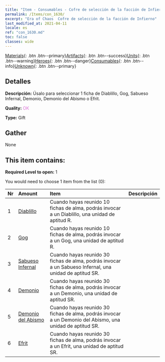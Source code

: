 ```yaml
---
title: "Item - Consumables - Cofre de selección de la facción de Infierno"
permalink: /Items/con_1630/
excerpt: "Era of Chaos  Cofre de selección de la facción de Infierno"
last_modified_at: 2021-04-11
locale: es
ref: "con_1630.md"
toc: false
classes: wide
---
```

 [Materials](/es/Items/){: .btn .btn--primary}[Artifacts](/es/Items/Artifacts/){: .btn .btn--success}[Units](/es/Items/Units/){: .btn .btn--warning}[Heroes](/es/Items/Heroes/){: .btn .btn--danger}[Consumables](/es/Items/Consumables/){: .btn .btn--info}[Unknown](/es/Items/Unknown/){: .btn .btn--primary}

## Detalles
 **Descripción:** Úsalo para seleccionar 1 ficha de Diablillo, Gog, Sabueso Infernal, Demonio, Demonio del Abismo o Efrit.

 **Quality:** <span style="color: #DA70D6">OK</span>

 **Type:** Gift

## Gather

  None

## This item contains:

 **Required Level to open:** 1

 You would need to choose 1 item from the list (0):

  | Nr | Amount |     Item    | Descripción |
  |:---|:-------|:------------|:-----------:|
  | 1 | [Diablillo](/es/Items/unt_226/) | Cuando hayas reunido 10 fichas de alma, podrás invocar a un Diablillo, una unidad de aptitud R. | 
  | 2 | [Gog](/es/Items/unt_227/) | Cuando hayas reunido 10 fichas de alma, podrás invocar a un Gog, una unidad de aptitud R. | 
  | 3 | [Sabueso Infernal](/es/Items/unt_228/) | Cuando hayas reunido 30 fichas de alma, podrás invocar a un Sabueso Infernal, una unidad de aptitud SR. | 
  | 4 | [Demonio](/es/Items/unt_229/) | Cuando hayas reunido 30 fichas de alma, podrás invocar a un Demonio, una unidad de aptitud SR. | 
  | 5 | [Demonio del Abismo](/es/Items/unt_230/) | Cuando hayas reunido 30 fichas de alma, podrás invocar a un Demonio del Abismo, una unidad de aptitud SR. | 
  | 6 | [Efrit](/es/Items/unt_231/) | Cuando hayas reunido 30 fichas de alma, podrás invocar a un Efrit, una unidad de aptitud SR. | 
